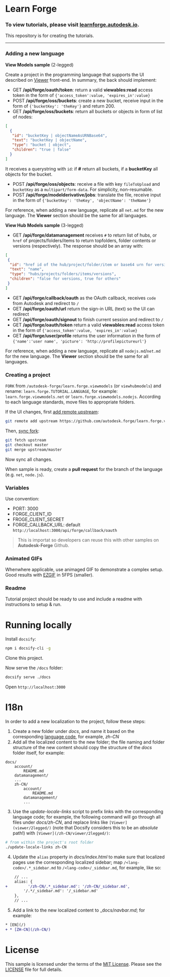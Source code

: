 # Learn Forge

### To view tutorials, please visit [learnforge.autodesk.io](http://learnforge.autodesk.io). 

This repository is for creating the tutorials.

***********

### Adding a new language

**View Models sample** (2-legged)

Create a project in the programming language that supports the UI described on [Viewer](viewer/readme.md) front-end. In summary, the back should implement:

 - GET **/api/forge/oauth/token**: return a valid **viewables:read** access token in the form of `{'access_token':value, 'expires_in':value}`
 - POST **/api/forge/oss/buckets**: create a new bucket, receive input in the form of `{'bucketKey': 'theKey'}` and return 200.
 - GET **/api/forge/oss/buckets**: return all buckets or objects in form of list of nodes: 

```json
[
  {
   "id": "bucketKey | objectNameAsURNBase64",
   "text": "bucketKey | objectName",
   "type": "bucket | object",
   "children": "true | false"
  }
]
```
It receives a querystring with `id`: if **#** return all buckets, if a **bucketKey** all objects for the bucket.

 - POST **/api/forge/oss/objects**: receive a file with key `fileToUpload` and `bucketKey` as a `multipart/form-data`. For simplicity, non-resumable.
 - POST **/api/forge/modelderivative/jobs**: translate the file, receive input in the form of `{'bucketKey': 'theKey', 'objectName': 'theName'}`

For reference, when adding a new language, replicate all `net.md` for the new language. The **Viewer** section should be the same for all languages.

**View Hub Models sample** (3-legged)

 - GET **/api/forge/datamanagement** receives `#` to return list of hubs, or `href` of projects/folders/items to return topfolders, folder contents or versions (respectively). The response should be an array with:
 ```json
[
  {
   "id": "href id of the hub/project/folder/item or base64 urn for versions (Viewable)",
   "text": "name",
   "type": "hubs/projects/folders/items/versions",
   "children": "false for versions, true for others"
  }
]
```
 - GET **/api/forge/callback/oauth** as the OAuth callback, receives `code` from Autodesk and redirect to `/` 
 - GET **/api/forge/oauth/url** return the sign-in URL (text) so the UI can redirect
 - GET **/api/forge/oauth/signout** to finish current session and redirect to `/` 
 - GET **/api/forge/oauth/token** return a valid **viewables:read** access token in the form of `{'access_token':value, 'expires_in':value}`
 - GET **/api/forge/user/profile** returns the user information in the form of `{'name':'user name', 'picture': 'http://profilepictureurl'}`

 For reference, when adding a new language, replicate all `nodejs.md`/`net.md` for the new language. The **Viewer** section should be the same for all languages.

### Creating a project

`FORK` from `/autodesk-forge/learn.forge.viewmodels` (or `viewhubmodels`) and rename: `learn.forge.TUTORIAL.LANGUAGE`, for example: `learn.forge.viewmodels.net` or `learn.forge.viewmodels.nodejs`. According to each language standards, move files to appropriate folders.

If the UI changes, first [add remote upstream](https://help.github.com/articles/configuring-a-remote-for-a-fork/):

```bash
git remote add upstream https://github.com/autodesk.forge/learn.forge.viewmodels  (or viewhubmodels)
```

Then, [sync fork](https://help.github.com/articles/syncing-a-fork/):

```bash
git fetch upstream
git checkout master
git merge upstream/master
```

Now sync all changes.

When sample is ready, create a **pull request** for the branch of the language (e.g. `net`, `node.js`). 

### Variables

Use convention:

- PORT: 3000
- FORGE\_CLIENT\_ID
- FROGE\_CLIENT\_SECRET
- FORGE\_CALLBACK\_URL: default `http://localhost:3000/api/forge/callback/oauth`

> This is importat so developers can reuse this with other samples on **Autodesk-Forge** Github.

### Animated GIFs

Whenwhere applicable, use animaged GIF to demonstrate a complex setup. Good results with [EZGIF](https://ezgif.com/video-to-gif) in 5FPS (smaller).

### Readme

Tutorial project should be ready to use and include a readme with instructions to setup & run.

# Running locally

Install `docsify`:

```bash
npm i docsify-cli -g
```

Clone this project.

Now serve the `/docs` folder:

```bash
docsify serve ./docs
```

Open `http://localhost:3000`

# I18n

In order to add a new localization to the project, follow these steps:

1. Create a new folder under _docs_, and name it based on the corresponding
[language code](http://www.lingoes.net/en/translator/langcode.htm), for example, _zh-CN_
2. Add all the localized content to the new folder; the file naming and folder structure
of the new content should copy the structure of the _docs_ folder itself, for example:

```
docs/
    account/
        README.md
    datamanagement/
    ...
    zh-CN/
        account/
            README.md
        datamanagement/
        ...
```

3. Use the _update-locale-links_ script to prefix links with the corresponding language code;
for example, the following command will go through all files under _docs/zh-CN_, and replace
links like `[Viewer](viewer/2legged/)` (note that Docsify considers this to be an _absolute_
path!) with `[Viewer](/zh-CN/viewer/2legged/)`:

```bash
# from within the project's root folder
./update-locale-links zh-CN
```

4. Update the `alias` property in _docs/index.html_ to make sure that localized pages
use the corresponding localized sidebar; map `/<lang-code>/.*_sidebar.md`
to `/<lang-code>/_sidebar.md`, for example, like so:

```diff
    // ...
    alias: {
+         '/zh-CN/.*_sidebar.md': '/zh-CN/_sidebar.md',
        '/.*/_sidebar.md': '/_sidebar.md'
    },
    // ...
```

5. Add a link to the new localized content to _docs/_navbar.md_; for example:

```diff
* [EN](/)
+ * [ZH-CN](/zh-CN/)
```

# License

This sample is licensed under the terms of the [MIT License](http://opensource.org/licenses/MIT). Please see the [LICENSE](LICENSE) file for full details.
